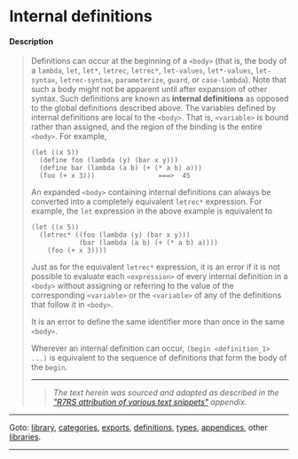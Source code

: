 

<a id='appendix__r7rs__internal-definitions'></a>

# Internal definitions


<a id='appendix__r7rs__internal-definitions__description'></a>

#### Description

> Definitions can occur at the
> beginning of a `<body>` (that is, the body of a `lambda`,
> `let`, `let*`, `letrec`, `letrec*`,
> `let-values`, `let*-values`, `let-syntax`, `letrec-syntax`,
> `parameterize`, `guard`, or `case-lambda`).  Note that
> such a body might not be apparent until after expansion of other syntax.
> Such definitions are known as __internal definitions__
> as opposed to the global definitions described above.
> The variables defined by internal definitions are local to the
> `<body>`.  That is, `<variable>` is bound rather than assigned,
> and the region of the binding is the entire `<body>`.  For example,
> 
> ````
> (let ((x 5))
>   (define foo (lambda (y) (bar x y)))
>   (define bar (lambda (a b) (+ (* a b) a)))
>   (foo (+ x 3)))                ===>  45
> ````
> 
> An expanded `<body>` containing internal definitions
> can always be
> converted into a completely equivalent `letrec*` expression.  For
> example, the `let` expression in the above example is equivalent
> to
> 
> ````
> (let ((x 5))
>   (letrec* ((foo (lambda (y) (bar x y)))
>             (bar (lambda (a b) (+ (* a b) a))))
>     (foo (+ x 3))))
> ````
> 
> Just as for the equivalent `letrec*` expression, it is an error if it is not
> possible to evaluate each `<expression>` of every internal
> definition in a `<body>` without assigning or referring to
> the value of the corresponding `<variable>` or the `<variable>`
> of any of the definitions that follow it in `<body>`.
> 
> It is an error to define the same identifier more than once in the
> same `<body>`.
> 
> Wherever an internal definition can occur,
> `(begin <definition_1> ...)`
> is equivalent to the sequence of definitions
> that form the body of the `begin`.
> 
> 
> ----
> > *The text herein was sourced and adapted as described in the ["R7RS attribution of various text snippets"](../../r7rs/appendices/attribution.md#appendix__r7rs__attribution) appendix.*

----

Goto: [library](../../r7rs/_index.md#library__r7rs), [categories](../../r7rs/categories/_index.md#toc__r7rs__categories), [exports](../../r7rs/exports/_index.md#toc__r7rs__exports), [definitions](../../r7rs/definitions/_index.md#toc__r7rs__definitions), [types](../../r7rs/types/_index.md#toc__r7rs__types), [appendices](../../r7rs/appendices/_index.md#toc__r7rs__appendices), other [libraries](../../_libraries.md#toc__libraries).

----

